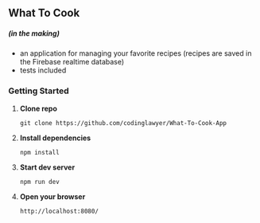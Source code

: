 ## What To Cook
##### (in the making)
- an application for managing your favorite recipes (recipes are saved in the Firebase realtime database)
- tests included

### Getting Started

1. **Clone repo**

    `git clone https://github.com/codinglawyer/What-To-Cook-App`

2. **Install dependencies**

    `npm install`

3. **Start dev server**

    `npm run dev`

4. **Open your browser**

    `http://localhost:8080/`
